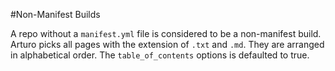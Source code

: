 #Non-Manifest Builds

A repo without a `manifest.yml` file is considered to be
a non-manifest build.  Arturo picks all pages with the
extension of `.txt` and `.md`.  They are arranged in 
alphabetical order.  The `table_of_contents` options is
defaulted to true.

